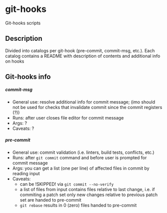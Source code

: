 # git-hooks

Git-hooks scripts

## Description

Divided into catalogs per git-hook (pre-commit, commit-msg, etc.). Each catalog contains a README with description of contents and additional info on hooks

## Git-hooks info

##### commit-msg

- General use: resolve additional info for commit message; (imo should not be used for checks that invalidate commit since the commit registers (?))
- Runs: after user closes file editor for commit message
- Args: ?
- Caveats: ?

##### pre-commit

- General use: commit validation (i.e. linters, build tests, conflicts, etc.)
- Runs: after `git commit` command and before user is prompted for commit message
- Args: you can get a list (one per line) of affected files in commit by reading input
- Caveats:
  - can be !SKIPPED! via `git commit --no-verify`
  - a list of files from input contains files relative to last change, i.e. if commiting a patch set only new changes relative to previous patch set are handed to pre-commit
  - `git rebase` results in 0 (zero) files handed to pre-commit
